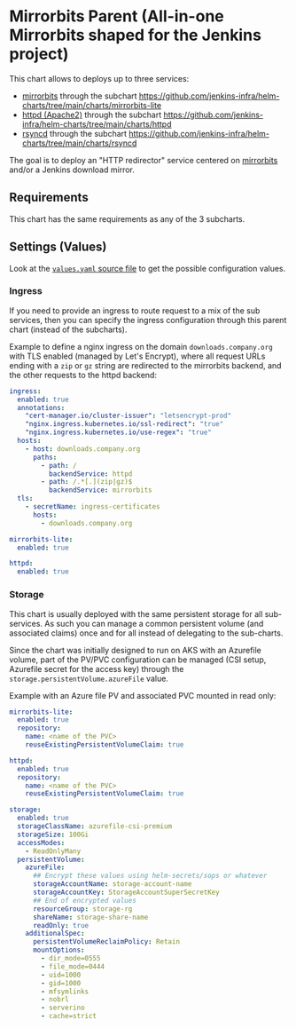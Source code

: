 # Mirrorbits Parent (All-in-one Mirrorbits shaped for the Jenkins project)

This chart allows to deploys up to three services:

* [mirrorbits](https://github.com/etix/mirrorbits) through the subchart <https://github.com/jenkins-infra/helm-charts/tree/main/charts/mirrorbits-lite>
* [httpd (Apache2)](https://httpd.apache.org/) through the subchart <https://github.com/jenkins-infra/helm-charts/tree/main/charts/httpd>
* [rsyncd](https://linux.die.net/man/1/rsync) through the subchart <https://github.com/jenkins-infra/helm-charts/tree/main/charts/rsyncd>

The goal is to deploy an "HTTP redirector" service centered on [mirrorbits](https://github.com/etix/mirrorbits) and/or a Jenkins download mirror.

## Requirements

This chart has the same requirements as any of the 3 subcharts.

## Settings (Values)

Look at the [`values.yaml` source file](./values.yaml) to get the possible configuration values.

### Ingress

If you need to provide an ingress to route request to a mix of the sub services, then you can specify the ingress configuration through this parent chart (instead of the subcharts).

Example to define a nginx ingress on the domain `downloads.company.org` with TLS enabled (managed by Let's Encrypt),
where all request URLs ending with a `zip` or `gz` string are redirected to the mirrorbits backend,
and the other requests to the httpd backend:

```yaml
ingress:
  enabled: true
  annotations:
    "cert-manager.io/cluster-issuer": "letsencrypt-prod"
    "nginx.ingress.kubernetes.io/ssl-redirect": "true"
    "nginx.ingress.kubernetes.io/use-regex": "true"
  hosts:
    - host: downloads.company.org
      paths:
        - path: /
          backendService: httpd
        - path: /.*[.](zip|gz)$
          backendService: mirrorbits
  tls:
    - secretName: ingress-certificates
      hosts:
        - downloads.company.org

mirrorbits-lite:
  enabled: true

httpd:
  enabled: true
```

### Storage

This chart is usually deployed with the same persistent storage for all sub-services.
As such you can manage a common persistent volume (and associated claims) once and for all instead of delegating to the sub-charts.

Since the chart was initially designed to run on AKS with an Azurefile volume, part of the PV/PVC configuration can be managed (CSI setup, Azurefile secret for the access key) through the `storage.persistentVolume.azureFile` value.

Example with an Azure file PV and associated PVC mounted in read only:

```yaml
mirrorbits-lite:
  enabled: true
  repository:
    name: <name of the PVC>
    reuseExistingPersistentVolumeClaim: true

httpd:
  enabled: true
  repository:
    name: <name of the PVC>
    reuseExistingPersistentVolumeClaim: true

storage:
  enabled: true
  storageClassName: azurefile-csi-premium
  storageSize: 100Gi
  accessModes:
    - ReadOnlyMany
  persistentVolume:
    azureFile:
      ## Encrypt these values using helm-secrets/sops or whatever
      storageAccountName: storage-account-name
      storageAccountKey: StorageAccountSuperSecretKey
      ## End of encrypted values
      resourceGroup: storage-rg
      shareName: storage-share-name
      readOnly: true
    additionalSpec:
      persistentVolumeReclaimPolicy: Retain
      mountOptions:
        - dir_mode=0555
        - file_mode=0444
        - uid=1000
        - gid=1000
        - mfsymlinks
        - nobrl
        - serverino
        - cache=strict
```
